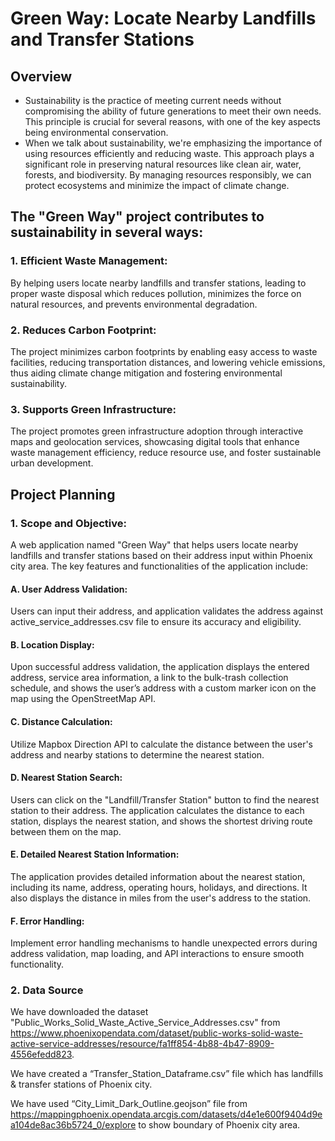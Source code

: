 # **Green Way: Locate Nearby Landfills and Transfer Stations**

## **Overview**

- Sustainability is the practice of meeting current needs without compromising the ability of future generations to meet their own needs. This principle is crucial for several reasons, with one of the key aspects being environmental conservation.
- When we talk about sustainability, we're emphasizing the importance of using resources efficiently and reducing waste. This approach plays a significant role in preserving natural resources like clean air, water, forests, and biodiversity. By managing resources responsibly, we can protect ecosystems and minimize the impact of climate change.


## **The "Green Way" project contributes to sustainability in several ways:**

### **1. Efficient Waste Management:**

By helping users locate nearby landfills and transfer stations, leading to proper waste disposal which reduces pollution, minimizes the force on natural resources, and prevents environmental degradation.
### **2. Reduces Carbon Footprint:**

The project minimizes carbon footprints by enabling easy access to waste facilities, reducing transportation distances, and lowering vehicle emissions, thus aiding climate change mitigation and fostering environmental sustainability.
### **3. Supports Green Infrastructure:**

The project promotes green infrastructure adoption through interactive maps and geolocation services, showcasing digital tools that enhance waste management efficiency, reduce resource use, and foster sustainable urban development.


## **Project Planning**

### **1. Scope and Objective:**

A web application named "Green Way" that helps users locate nearby landfills and transfer stations based on their address input within Phoenix city area. The key features and functionalities of the application include:

#### **A. User Address Validation:** 	
Users can input their address, and application validates the address against active_service_addresses.csv file to ensure its accuracy and eligibility.
#### **B. Location Display:**
Upon successful address validation, the application displays the entered address, service area information, a link to the bulk-trash collection schedule, and shows the user’s address with a custom marker icon on the map using the OpenStreetMap API.
#### **C. Distance Calculation:**
Utilize Mapbox Direction API to calculate the distance between the user's address and nearby stations to determine the nearest station.
#### **D. Nearest Station Search:**
Users can click on the "Landfill/Transfer Station" button to find the nearest station to their address. The application calculates the distance to each station, displays the nearest station, and shows the shortest driving route between them on the map.
#### **E. Detailed Nearest Station Information:**
The application provides detailed information about the nearest station, including its name, address, operating hours, holidays, and directions. It also displays the distance in miles from the user's address to the station.
#### **F. Error Handling:**
Implement error handling mechanisms to handle unexpected errors during address validation, map loading, and API interactions to ensure smooth functionality.

### **2. Data Source**

We have downloaded the dataset "Public_Works_Solid_Waste_Active_Service_Addresses.csv" from https://www.phoenixopendata.com/dataset/public-works-solid-waste-active-service-addresses/resource/fa1ff854-4b88-4b47-8909-4556efedd823.

We have created a “Transfer_Station_Dataframe.csv” file which has landfills & transfer stations of Phoenix city.

We have used “City_Limit_Dark_Outline.geojson” file from https://mappingphoenix.opendata.arcgis.com/datasets/d4e1e600f9404d9ea104de8ac36b5724_0/explore to show boundary of Phoenix city area.




